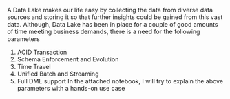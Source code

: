 A Data Lake makes our life easy by collecting the data from diverse data sources and storing it so that further insights could be gained from this vast data.
Although, Data Lake has been in place for a couple of good amounts of time meeting business demands, there is a need for the following parameters
1.	ACID Transaction
2.	Schema Enforcement and Evolution
3.	Time Travel
4.	Unified Batch and Streaming
5.	Full DML support
In the attached notebook, I will try to explain the above parameters with a hands-on use case

